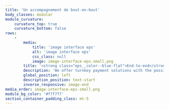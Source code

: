 ```yaml
---
title: 'Un accompagnement de bout-en-bout'
body_classes: modular
module_curvature:
    curvature_top: true
    curvature_bottom: false
rows:
    -
        media:
            title: 'image interface eps'
            alt: 'image interface eps'
            css_class: null
            image: image-interface-eps-small.png
        title: '<strong class="eps__color--blue-flat">End-to-end</strong><br/> support'
        description: 'We offer turnkey payment solutions with the possibility of delegating regulatory, administrative and technical aspects to our experts. We are your single point of contact to manage the entire project.'
        global_position: left
        description_position: text-start
        inverse_responsive: image-end
media_order: image-interface-eps-small.png
module_bg_color: '#f7f7f7'
section_container_padding_class: mt-5
---
```


